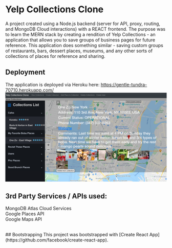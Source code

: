 # Yelp Collections Clone
A project created using a Node.js backend (server for API, proxy, routing, and MongoDB Cloud interactions) with a REACT frontend.
The purpose was to learn the MERN stack by creating a rendition of Yelp Collections - an application that allows you to save groups of business pages for future reference. This application does something similar - saving custom groups of restaurants, bars, dessert places, museums, and any other sorts of collections of places for reference and sharing.
<br />

## Deployment
The application is deployed via Heroku here: https://gentle-tundra-70710.herokuapp.com/
<br/>
![Screenshot of the application](public/screenshot.png?raw=true "Screenshot of Yelp Collections Clone")
<br />

## 3rd Party Services / APIs used: 
MongoDB Atlas Cloud Services <br/> 
Google Places API <br />
Google Maps API <br />



<br />
## Bootstrapping
This project was bootstrapped with [Create React App](https://github.com/facebook/create-react-app).


